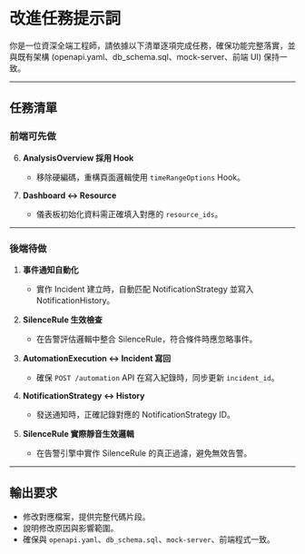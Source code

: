 # 改進任務提示詞

你是一位資深全端工程師，請依據以下清單逐項完成任務，確保功能完整落實，並與既有架構 (openapi.yaml、db_schema.sql、mock-server、前端 UI) 保持一致。

---

## 任務清單

### 前端可先做
6. **AnalysisOverview 採用 Hook**
   - 移除硬編碼，重構頁面邏輯使用 `timeRangeOptions` Hook。

9. **Dashboard ↔ Resource**
   - 儀表板初始化資料需正確填入對應的 `resource_ids`。

---

### 後端待做
1. **事件通知自動化**
   - 實作 Incident 建立時，自動匹配 NotificationStrategy 並寫入 NotificationHistory。

5. **SilenceRule 生效檢查**
   - 在告警評估邏輯中整合 SilenceRule，符合條件時應忽略事件。

7. **AutomationExecution ↔ Incident 寫回**
   - 確保 `POST /automation` API 在寫入紀錄時，同步更新 `incident_id`。

8. **NotificationStrategy ↔ History**
   - 發送通知時，正確記錄對應的 NotificationStrategy ID。

10. **SilenceRule 實際靜音生效邏輯**
    - 在告警引擎中實作 SilenceRule 的真正過濾，避免無效告警。

---

## 輸出要求
- 修改對應檔案，提供完整代碼片段。
- 說明修改原因與影響範圍。
- 確保與 `openapi.yaml`、`db_schema.sql`、`mock-server`、前端程式一致。

